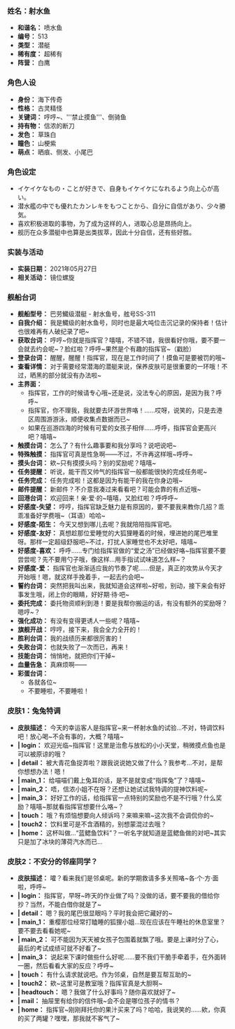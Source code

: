 ### 姓名：射水鱼
* **和谐名：** 喷水鱼
* **编号：** 513
* **类型：** 潜艇
* **稀有度：** 超稀有
* **阵营：** 白鹰


### 角色人设
* **身份：** 海下传奇
* **性格：** 古灵精怪
* **关键词：** 哼哼~、'''禁止摸鱼'''、倒骑鱼
* **持有物：** 信浓的断刀
* **发色：** 草珠白
* **瞳色：** 山梗紫
* **萌点：** 晒痕、侧发、小尾巴


### 角色设定
* イケイケなもの・ことが好きで、自身もイケイケになれるよう向上心が高い。
* 潜水艦の中でも優れたカンレキをもつことから、自分に自信があり、少々勝気。
* 喜欢积极进取的事物，为了成为这样的人，进取心总是昂扬向上。
* 舰历在众多潜艇中也算是出类拔萃，因此十分自信，还有些好胜。


### 实装与活动
* **实装日期：** 2021年05月27日
* **相关活动：** 镜位螺旋


### 舰船台词
* **舰船型号：** 巴劳鱵级潜艇 - 射水鱼号，舷号SS-311
* **自我介绍：** 我是鱵级的射水鱼号，同时也是最大吨位击沉记录的保持者！估计也很难再有人破纪录了吧~
* **获取台词：** 哼哼~你就是指挥官？嘻嘻，不错不错，我很看好你哦，要不要一会就去约会呢~？脸红啦？呼呼~果然是个有趣的指挥官~（戳脸）
* **登录台词：** 醒醒，醒醒！指挥官，现在是工作时间了！摸鱼可是要被罚的哦~
* **查看详情：** 对于需要经常潜海的潜艇来说，保养皮肤可是很重要的一环哦！不过，晒黑的部分就没有办法啦~
* **主界面：**
  * 指挥官，工作的时候请专心哦~还是说，没法专心的原因，是因为我？呼呼~
  * 指挥官，你不理我，我就要去环游世界咯！……哎呀，说笑的，只是去港区周围游游泳，顺便收集点数据而已~
  * 如果在巡游四海的时候有可爱的女孩子相伴……呼呼，指挥官会更高兴吧？嘻嘻~
* **触摸台词：** 怎么了？有什么趣事要和我分享吗？说吧说吧~
* **特殊触摸：** 指挥官可真是性急啊——不过，不许再这样哦~呼呼~
* **摸头台词：** 欸~只有摸摸头吗？别的奖励呢？嘻嘻~
* **任务提醒：** 听说，能干而又帅气的指挥官一般都能很快的完成任务呢~
* **任务完成：** 任务完成啦！这都是因为有能干的我在你身边哦~
* **邮件提醒：** 新邮件？不介意我凑过来看看吧？可能会靠的有点近哦~
* **回港台词：** 欢迎回来！亲·爱·的~嘻嘻，又脸红啦？呼呼呼~
* **好感度-失望：** 哼哼，指挥官缺乏魅力是有原因的，要不要我来教你几招？乖乖准备好学费哦~（耳语）哈哈~
* **好感度-陌生：** 今天又想到哪儿去呢？我就陪陪指挥官吧。
* **好感度-友好：** 真想趁那位爱睡觉的大狐狸睡着的时候，埋进她的尾巴堆里呀。那样一定超级舒服吧~不过，打扰人家睡觉也不太好吧，嘻嘻~
* **好感度-喜欢：** 呼呼……专门给指挥官做的“爱之汤”已经做好咯~指挥官要不要尝尝呢？先不要用勺子哦，像这样…用手指试试味道怎么样~？
* **好感度-爱：** 指挥官也渐渐适应我的节奏了呢……但是，真正的攻势从今天才开始哦！嗯，就这样手挽着手，一起去约会吧~
* **誓约台词：** 突然把我叫出来，我就知道会这样啦~好啦，别动，接下来会有好事发生哦，闭上你的眼睛，好好期·待·吧~
* **委托完成：** 委托物资顺利到港！要是我帮你搬运的话，有没有额外的奖励呀？嗯哼~？
* **强化成功：** 有没有变得更诱人一些呢？嘻嘻~
* **旗舰开战：** 哼哼，接下来，我会全力全开的！
* **胜利台词：** 我的战绩历来都很厉害的！
* **失败台词：** 也就失败了一次而已，再来！
* **技能台词：** 悄悄地，就把你们干掉~
* **血量告急：** 真麻烦啊——
* **彩蛋台词：**
  * 各就各位~
  * 不要睡啦，不要睡啦！


### 皮肤1：兔兔特调
* **皮肤描述：** 今天的幸运客人是指挥官~来一杯射水鱼的试验…不对，特调饮料吧！放心喝~不会有事的，大概？嘻嘻~
* **| login：** 欢迎光临~指挥官！这里是治愈与放松的小小天堂，稍微摸点鱼也是可以被原谅的哦？
* **| detail：** 被大青花鱼捉弄啦？跟我说说她又做了什么？我参考…不对，是帮你想想办法！嗯！
* **| main_1：** 给喵喵们戴上兔耳的话，是不是就变成“指挥兔”了？嘻嘻~
* **| main_2：** 唔，信浓小姐不在呀？还想让她试试我特调的提神饮料呢~
* **| main_3：** 好好工作的话，给指挥官一点特别的奖励也不是不行哦？什么奖励？嘻嘻~那就看指挥官想要什么咯~？
* **| touch：** 哦？有烦恼想要向人倾诉吗？来嘛来嘛~这次我不会调侃你的~
* **| touch2：** 饮料里可是不含酒精的，别想蒙混过去哦？
* **| home：** 这杯叫做…“蓝鳃鱼饮料”？一听名字就知道是蓝鳃鱼做的对吧~其实只是加了冰块的薄荷汽水而已…


### 皮肤2：不安分的邻座同学？
* **皮肤描述：** 嚯？看来我们是邻桌呢。新的学期救请多多关照咯~各·个·方·面啦，呼呼~
* **| login：** 指挥官，早呀~昨天的作业做了吗？没做的话，要不要我的借给你抄？当然，不能白借你就是了~
* **| detail：** 嗯？我的尾巴很显眼吗？平时我会把它藏好的~
* **| main_1：** 重樱那位经常打瞌睡的狐狸小姐…现在应该在午睡社的休息室里？要不要去看看她呢~
* **| main_2：** 可不能因为天天被女孩子包围着就飘了哦。要是上课时分了心，最后的考试成绩可就不好看了~
* **| main_3：** 说起来下课时做些什么好呢……要不我们干脆手牵着手，在外面转一圈，然后看看大家的反应？呼呼~
* **| touch：** 有什么请求就说吧。作为邻桌，自然是要互帮互助的~
* **| touch2：** 欸~这里可是教室哦？指挥官真是大胆啊~
* **| headtouch：** 嗯？我做了什么好事吗？随你喜欢就好了~
* **| mail：** 抽屉里有给你的信件哦~会不会是哪位孩子的情书？
* **| home：** 指挥官~刚刚拜托你的果汁买来了吗？哈哈，我说笑的……欸，你真的买了两罐？嘿嘿，那我就不客气了~
